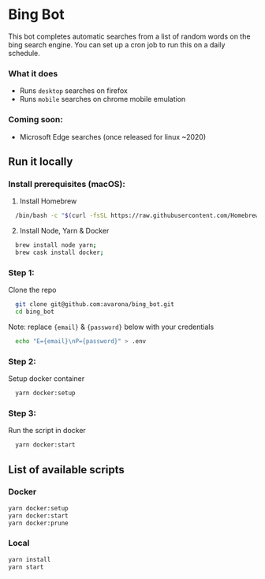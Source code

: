 # Bing Bot
This bot completes automatic searches from a list of random words on the bing search engine. You can set up a cron job to run this on a daily schedule.

### What it does
- Runs `desktop` searches on firefox
- Runs `mobile` searches on chrome mobile emulation

### Coming soon:
- Microsoft Edge searches (once released for linux ~2020)

## Run it locally
### Install prerequisites (macOS):
  1. Install Homebrew
  ```bash
    /bin/bash -c "$(curl -fsSL https://raw.githubusercontent.com/Homebrew/install/master/install.sh)"
  ```
  2. Install Node, Yarn & Docker
  ```bash
    brew install node yarn;
    brew cask install docker;
  ```

### Step 1:
Clone the repo
```bash
  git clone git@github.com:avarona/bing_bot.git
  cd bing_bot
```
Note: replace `{email}` & `{password}` below with your credentials
```bash
  echo "E={email}\nP={password}" > .env
```

### Step 2:
Setup docker container
```bash
  yarn docker:setup
```

### Step 3:
Run the script in docker
```bash
  yarn docker:start
``` 

## List of available scripts
### Docker
```bash
yarn docker:setup
yarn docker:start
yarn docker:prune
```

### Local
```bash
yarn install
yarn start
```